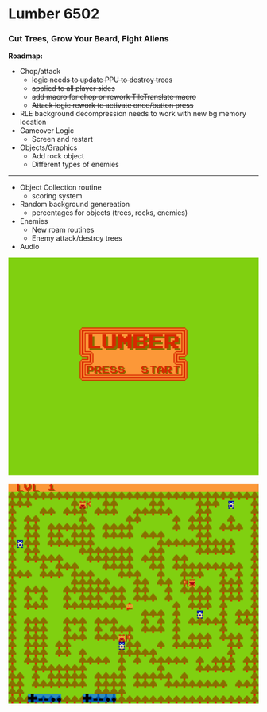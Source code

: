 # Lumber 6502
### Cut Trees, Grow Your Beard, Fight Aliens

**Roadmap:**
- Chop/attack
  - ~~logic needs to update PPU to destroy trees~~
  - ~~applied to all player sides~~
  - ~~add macro for chop or rework TileTranslate macro~~
  - ~~Attack logic rework to activate once/button press~~
- RLE background decompression needs to work with new bg memory location
- Gameover Logic
  - Screen and restart
- Objects/Graphics
  - Add rock object
  - Different types of enemies
______________________________________________________________________________________________________________________________________________
- Object Collection routine
  - scoring system
- Random background genereation
  - percentages for objects (trees, rocks, enemies)
- Enemies
  - New roam routines
  - Enemy attack/destroy trees
- Audio

![](Lumber/titlescreen.png)

![](Lumber/gameplay1.png)
